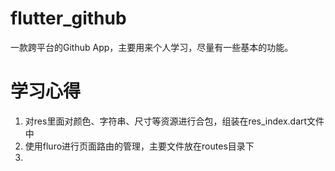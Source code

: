 # flutter_github
一款跨平台的Github App，主要用来个人学习，尽量有一些基本的功能。

# 学习心得
1. 对res里面对颜色、字符串、尺寸等资源进行合包，组装在res_index.dart文件中
2. 使用fluro进行页面路由的管理，主要文件放在routes目录下
3. 
